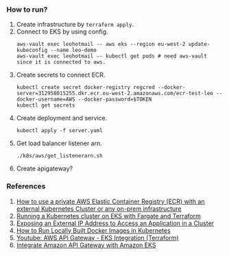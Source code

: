 ### How to run?
1. Create infrastructure by `terraform apply`.
2. Connect to EKS by using config. 
    ```
    aws-vault exec leohotmail -- aws eks --region eu-west-2 update-kubeconfig --name leo-demo
    aws-vault exec leohotmail -- kubectl get pods # need aws-vault since it is connected to aws.
    ```
3. Create secrets to connect ECR.
    ```
    kubectl create secret docker-registry regcred --docker-server=312958015255.dkr.ecr.eu-west-2.amazonaws.com/ecr-test-leo --docker-username=AWS --docker-password=$TOKEN
    kubectl get secrets
    ```
4. Create deployment and service. 
    ```
    kubectl apply -f server.yaml
    ```
5. Get load balancer listener arn.
    ```
    ./k8s/aws/get_listenerarn.sh
    ```
5. Create apigateway?


### References
1. [How to use a private AWS Elastic Container Registry (ECR) with an external Kubernetes Cluster or any on-prem infrastructure](https://gtsopour.medium.com/aws-elastic-container-registry-ecr-is-a-fully-managed-container-registry-7624781635d9)
2. [Running a Kubernetes cluster on EKS with Fargate and Terraform](https://engineering.finleap.com/posts/2020-02-27-eks-fargate-terraform/)
3. [Exposing an External IP Address to Access an Application in a Cluster](https://kubernetes.io/docs/tutorials/stateless-application/expose-external-ip-address/)
4. [How to Run Locally Built Docker Images in Kubernetes](https://medium.com/swlh/how-to-run-locally-built-docker-images-in-kubernetes-b28fbc32cc1d)
5. [Youtube: AWS API Gateway - EKS Integration (Terraform)](https://www.youtube.com/watch?v=4cuI4RIq4Hs&t=149s)
6. [Integrate Amazon API Gateway with Amazon EKS](https://aws.amazon.com/tw/blogs/containers/integrate-amazon-api-gateway-with-amazon-eks/)